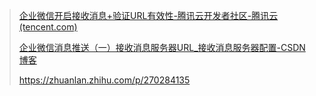 > [企业微信开启接收消息+验证URL有效性-腾讯云开发者社区-腾讯云 (tencent.com)](https://cloud.tencent.com/developer/article/2355732)
>
> [企业微信消息推送（一）接收消息服务器URL_接收消息服务器配置-CSDN博客](https://blog.csdn.net/qq_43751489/article/details/129721000)
>
> https://zhuanlan.zhihu.com/p/270284135
>
> 
